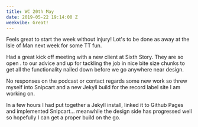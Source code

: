 ```yaml
---
title: WC 20th May
date: 2019-05-22 19:14:00 Z
weekvibe: Great!
---
```


Feels great to start the week without injury! Lot's to be done as away at the Isle of Man next week for some TT fun. 

Had a great kick off meeting with a new client at Sixth Story. They are so open . to our advice and up for tackling the job in nice bite size chunks to get all the functionality nailed down before we go anywhere near design. 

No responses on the podcast or contact regards some new work so threw myself into Snipcart and a new Jekyll build for the record label site I am working on. 

In a few hours I had put together a Jekyll install, linked it to Github Pages and implemented Snipcart... meanwhile the design side has progressed well so hopefully I can get a proper build on the go.


